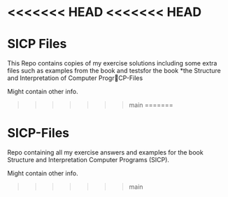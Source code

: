 <<<<<<< HEAD
<<<<<<< HEAD
=======
# SICP Files 
This Repo contains copies of my exercise solutions including some extra files such as examples from the book and testsfor the book *the Structure and Interpretation of Computer ProgrCP-Files

Might contain other info.
>>>>>>> main
=======
# SICP-Files
Repo containing all my exercise answers and examples for the book Structure and Interpretation Computer Programs (SICP). 

Might contain other info.
>>>>>>> main
